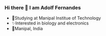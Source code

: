 ### Hi there 👋 I am Adolf Fernandes

- 📖Studying at Manipal Institue of Technology
- ✨Interested in biology and electronics  
- 📍Manipal, India
